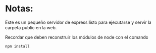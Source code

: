 # Notas:

Este es un pequeño servidor de express listo para ejecutarse y servir la carpeta public en la web.

Recordar que deben reconstruir los módulos de node con el comando

```
npm install
```